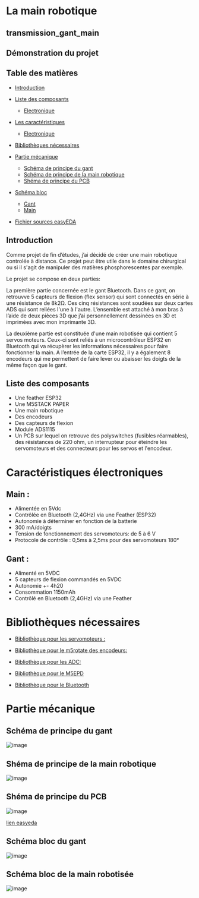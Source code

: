 # La main robotique

## transmission_gant_main
## Démonstration du projet

## Table des matières
- [Introduction](#introduction)
- [Liste des composants](#liste-des-composants)
  - [Electronique](#electronique)
- [Les caractéristiques](#les-caractéristiques)
  - [Electronique](#electronique)
- [Bibliothèques nécessaires](#Bibliothèques-nécessaires)
- [Partie mécanique](#Partie-mécanique)
   - [Schéma de principe du gant](#Schéma-de-principe-du-gant )
   - [Schéma de principe de la main robotique ](#Schéma-de-principe-de-la-main-robotique )
   - [Shéma de principe du PCB](#Schéma-de-principe-du-PCB )
- [Schéma bloc](#schéma-bloc)      
  - [Gant](#gant)
  - [Main](#main)

- [Fichier sources easyEDA](#pcb)
 ## Introduction
 Comme projet de fin d’études, j’ai décidé de créer une main robotique controlée à distance. 
 Ce projet peut être utile dans le domaine chirurgical ou si il s'agit de manipuler des matières phosphorescentes par exemple.
 
Le projet se compose en deux parties:

La première partie concernée est le gant Bluetooth. 
Dans ce gant, on retrouvve 5 capteurs de flexion (flex sensor) qui sont connectés en série à une résistance de 8k2Ω. Ces cinq résistances sont soudées sur deux cartes ADS qui sont reliées l'une à l'autre. 
L’ensemble est attaché à mon bras à l’aide de deux pièces 3D que j’ai personnellement dessinées en 3D et imprimées avec mon imprimante 3D. 

La deuxième partie est constituée d'une main robotisée qui contient 5 servos moteurs. 
Ceux-ci sont reliés à un microcontrôleur ESP32 en Bluetooth qui va récupèrer les informations nécessaires pour faire fonctionner la main.
A l’entrée de la carte ESP32, il y a également 8 encodeurs qui me permettent de faire lever ou abaisser les doigts de la même façon que le gant. 

## Liste des composants

- Une feather ESP32
- Une M5STACK PAPER
- Une main robotique 
- Des encodeurs 
- Des capteurs de flexion 
- Module ADS1115 
- Un PCB sur lequel on retrouve des polyswitches (fusibles réarmables), des résistances de 220 ohm, un interrupteur pour éteindre les servomoteurs et des connecteurs pour les servos et l'encodeur.

# Caractéristiques électroniques

## Main :
- Alimentée en 5Vdc
- Contrôlée en Bluetooth (2,4GHz) via une Feather (ESP32)
- Autonomie à déterminer en fonction de la batterie
- 300 mA/doigts 
- Tension de fonctionnement des servomoteurs: de 5 à 6 V
- Protocole de contrôle : 0,5ms à 2,5ms pour des servomoteurs 180°
## Gant :
- Alimenté en 5VDC
- 5 capteurs de flexion commandés en 5VDC
- Autonomie +- 4h20
- Consommation 1150mAh
- Contrôlé en Bluetooth (2,4GHz) via une Feather 

# Bibliothèques nécessaires

-	[Bibliothèque pour les servomoteurs : ](https://github.com/jkb-git/ESP32Servo)

-	[Bibliothèque pour le m5rotate des encodeurs: ](https://github.com/RobTillaart/M5ROTATE8)

-	[Bibliothèque pour les ADC: ](https://github.com/DFRobot/DFRobot_ADS1115/blob/master/DFRobot_ADS1115.h)

- [Bibliothèque pour le M5EPD](https://github.com/m5stack/M5EPD) 
 
-	[ Bibliothèque pour le Bluetooth](https://randomnerdtutorials.com/esp32-bluetooth-classic-arduino-ide/)

# Partie mécanique

## Schéma de principe du gant 

![image](https://github.com/Thomas2809/transmission/assets/166612110/93310c57-e7f2-4853-92e2-c30dc33eae3a)

## Shéma de principe de la main robotique   

![image](https://github.com/Thomas2809/transmission/assets/166612110/11a5ead6-651d-49cb-8e9f-05609cc512b8)              

## Shéma de principe du PCB

![image](https://github.com/Thomas2809/transmission/assets/166612110/70e799e9-662f-41b8-b150-6f8a6a61cec8)

[lien easyeda](https://oshwlab.com/thomasgiarrizzo/sch-ma-final)

## Schéma bloc du gant

![image](https://github.com/Thomas2809/transmission/assets/166612110/563deee5-c57e-43f0-a7b9-ecd2851ca234)

## Schéma bloc de la main robotisée

![image](https://github.com/Thomas2809/transmission/assets/166612110/3fe65ea3-31b4-4b9d-a606-61c25c475a2b)
